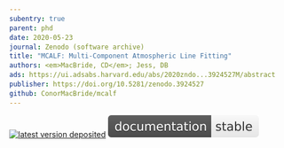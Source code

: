 ```yaml
---
subentry: true
parent: phd
date: 2020-05-23
journal: Zenodo (software archive)
title: "MCALF: Multi-Component Atmospheric Line Fitting"
authors: <em>MacBride, CD</em>; Jess, DB
ads: https://ui.adsabs.harvard.edu/abs/2020zndo...3924527M/abstract
publisher: https://doi.org/10.5281/zenodo.3924527
github: ConorMacBride/mcalf
---
```

[![latest version deposited](https://img.shields.io/github/v/release/ConorMacBride/mcalf?color=white&label=latest%20version&sort=semver)](https://doi.org/10.5281/zenodo.3924527)
[![documentation](/img/docs-shield.svg)](https://mcalf.macbride.me)
